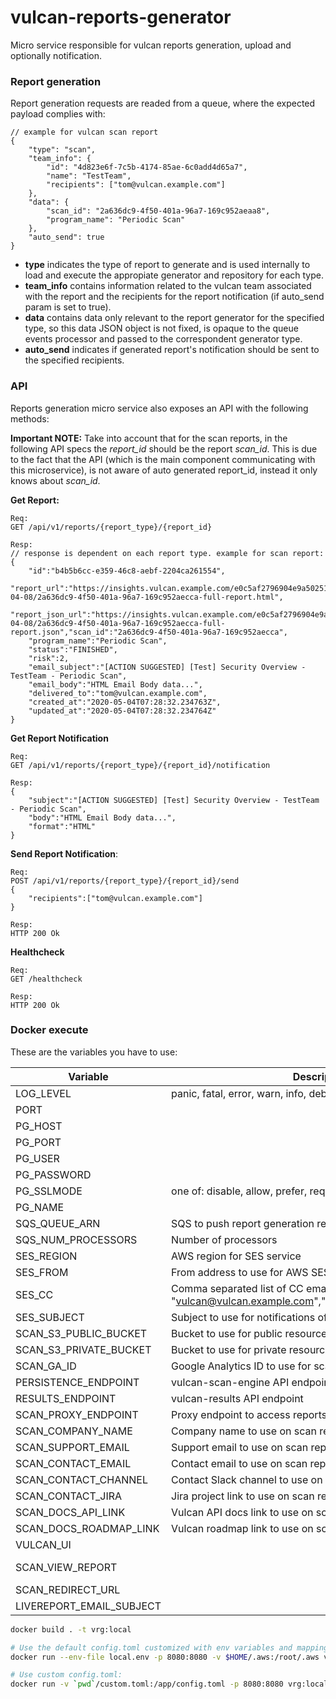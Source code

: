 # vulcan-reports-generator
Micro service responsible for vulcan reports generation, upload and optionally notification.

### Report generation
Report generation requests are readed from a queue, where the expected payload complies with:
```
// example for vulcan scan report
{
    "type": "scan", 
    "team_info": {
        "id": "4d823e6f-7c5b-4174-85ae-6c0add4d65a7",
        "name": "TestTeam",
        "recipients": ["tom@vulcan.example.com"]
    }, 
    "data": {
        "scan_id": "2a636dc9-4f50-401a-96a7-169c952aeaa8",
        "program_name": "Periodic Scan"
    },
    "auto_send": true
}
```
- **type** indicates the type of report to generate and is used internally to load and execute the appropiate generator and repository for each type.
- **team_info** contains information related to the vulcan team associated with the report and the recipients for the report notification (if auto_send param is set to true).
- **data** contains data only relevant to the report generator for the specified type, so this data JSON object is not fixed, is opaque to the queue events processor and passed to the correspondent generator type.
- **auto_send** indicates if generated report's notification should be sent to the specified recipients.

### API
Reports generation micro service also exposes an API with the following methods:

**Important NOTE:**
Take into account that for the scan reports, in the following API specs the _report\_id_ should be the report _scan\_id_. This is due to the fact that the API (which is the main component communicating with this microservice), is not aware of auto generated report_id, instead it only knows about _scan\_id_.

**Get Report:**
```
Req:
GET /api/v1/reports/{report_type}/{report_id}

Resp:
// response is dependent on each report type. example for scan report:
{
    "id":"b4b5b6cc-e359-46c8-aebf-2204ca261554",
    "report_url":"https://insights.vulcan.example.com/e0c5af2796904e9a50251e71e1e0b71ef2d02bccaa427f574f3cefb2c33af643/2020-04-08/2a636dc9-4f50-401a-96a7-169c952aecca-full-report.html",
    "report_json_url":"https://insights.vulcan.example.com/e0c5af2796904e9a50251e71e1e0b71ef2d02bccaa427f574f3cefb2c33af643/2020-04-08/2a636dc9-4f50-401a-96a7-169c952aecca-full-report.json","scan_id":"2a636dc9-4f50-401a-96a7-169c952aecca",
    "program_name":"Periodic Scan",
    "status":"FINISHED",
    "risk":2,
    "email_subject":"[ACTION SUGGESTED] [Test] Security Overview - TestTeam - Periodic Scan",
    "email_body":"HTML Email Body data...",
    "delivered_to":"tom@vulcan.example.com",
    "created_at":"2020-05-04T07:28:32.234763Z",
    "updated_at":"2020-05-04T07:28:32.234764Z"
}
```
**Get Report Notification**
```
Req:
GET /api/v1/reports/{report_type}/{report_id}/notification

Resp:
{
    "subject":"[ACTION SUGGESTED] [Test] Security Overview - TestTeam - Periodic Scan",
    "body":"HTML Email Body data...",
    "format":"HTML"
}
```
**Send Report Notification**:
```
Req:
POST /api/v1/reports/{report_type}/{report_id}/send
{
    "recipients":["tom@vulcan.example.com"]
}

Resp:
HTTP 200 Ok
```
**Healthcheck**
```
Req:
GET /healthcheck

Resp:
HTTP 200 Ok
```

### Docker execute
These are the variables you have to use:

|Variable|Description|Sample|
|---|---|---|
|LOG_LEVEL|panic, fatal, error, warn, info, debug or trace (default info)|debug|
|PORT||8080|
|PG_HOST||localhost|
|PG_PORT||5438|
|PG_USER||vulcan_reportgen|
|PG_PASSWORD||vulcan_reportgen|
|PG_SSLMODE|one of: disable, allow, prefer, require, verify-ca, verify-full|disable|
|PG_NAME||reportsgenerator|
|SQS_QUEUE_ARN|SQS to push report generation requestsfrom vulcan-api|arn:aws:sqs:xxx:123456789012:yyy|
|SQS_NUM_PROCESSORS|Number of processors|2|
|SES_REGION|AWS region for SES service|xxx|
|SES_FROM|From address to use for AWS SES|vulcan@vulcan.example.com|
|SES_CC|Comma separated list of CC email adresses strings. E.g.: "vulcan@vulcan.example.com","reports@vulcan.example.com"||
|SES_SUBJECT|Subject to use for notifications of scan reports|[Test] Security Overview|
|SCAN_S3_PUBLIC_BUCKET|Bucket to use for public resources of scan reports|public-vulcan-insights-abcdefghij|
|SCAN_S3_PRIVATE_BUCKET|Bucket to use for private resources of scan reports|vulcan-insights-abcdefghij|
|SCAN_GA_ID|Google Analytics ID to use for scan reports||
|PERSISTENCE_ENDPOINT|vulcan-scan-engine API endpoint|https://scanengine.vulcan.example.com/|
|RESULTS_ENDPOINT|vulcan-results API endpoint|https://results.vulcan.example.com/|
|SCAN_PROXY_ENDPOINT|Proxy endpoint to access reports|https://insights.vulcan.example.com/|
|SCAN_COMPANY_NAME|Company name to use on scan reports||
|SCAN_SUPPORT_EMAIL|Support email to use on scan reports||
|SCAN_CONTACT_EMAIL|Contact email to use on scan reports||
|SCAN_CONTACT_CHANNEL|Contact Slack channel to use on scan reports||
|SCAN_CONTACT_JIRA|Jira project link to use on scan reports||
|SCAN_DOCS_API_LINK|Vulcan API docs link to use on scan reports||
|SCAN_DOCS_ROADMAP_LINK|Vulcan roadmap link to use on scan reports||
|VULCAN_UI||https://www.vulcan.example.com/|
|SCAN_VIEW_REPORT||www.vulcan.example.com/api/v1/report?team_id=%s&scan_id=%s|
|SCAN_REDIRECT_URL|||
|LIVEREPORT_EMAIL_SUBJECT||[Test] Live Report|

```bash
docker build . -t vrg:local

# Use the default config.toml customized with env variables and mapping host AWS dir:
docker run --env-file local.env -p 8080:8080 -v $HOME/.aws:/root/.aws vrg:local

# Use custom config.toml:
docker run -v `pwd`/custom.toml:/app/config.toml -p 8080:8080 vrg:local
```

